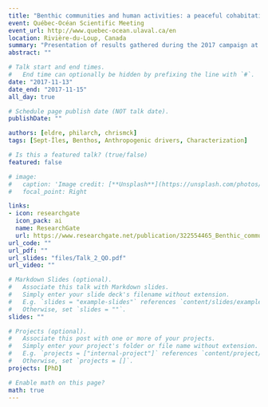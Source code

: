 ```yaml
---
title: "Benthic communities and human activities: a peaceful cohabitation?"
event: Québec-Océan Scientific Meeting
event_url: http://www.quebec-ocean.ulaval.ca/en
location: Rivière-du-Loup, Canada
summary: "Presentation of results gathered during the 2017 campaign at Sept-Îles."
abstract: ""

# Talk start and end times.
#   End time can optionally be hidden by prefixing the line with `#`.
date: "2017-11-13"
date_end: "2017-11-15"
all_day: true

# Schedule page publish date (NOT talk date).
publishDate: ""

authors: [eldre, philarch, chrismck]
tags: [Sept-Îles, Benthos, Anthropogenic drivers, Characterization]

# Is this a featured talk? (true/false)
featured: false

# image:
#   caption: 'Image credit: [**Unsplash**](https://unsplash.com/photos/bzdhc5b3Bxs)'
#   focal_point: Right

links:
- icon: researchgate
  icon_pack: ai
  name: ResearchGate
  url: https://www.researchgate.net/publication/322554465_Benthic_communities_of_Sept-Iles_and_human_activities_a_peaceful_cohabitation
url_code: ""
url_pdf: ""
url_slides: "files/Talk_2_QO.pdf"
url_video: ""

# Markdown Slides (optional).
#   Associate this talk with Markdown slides.
#   Simply enter your slide deck's filename without extension.
#   E.g. `slides = "example-slides"` references `content/slides/example-slides.md`.
#   Otherwise, set `slides = ""`.
slides: ""

# Projects (optional).
#   Associate this post with one or more of your projects.
#   Simply enter your project's folder or file name without extension.
#   E.g. `projects = ["internal-project"]` references `content/project/deep-learning/index.md`.
#   Otherwise, set `projects = []`.
projects: [PhD]

# Enable math on this page?
math: true
---
```

